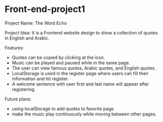 # Front-end-project1

Project Name: 
The Word Echo

Project Idea:
It is a Frontend website design to show a collection of quotes in English and Arabic.

Features:
- Quotes can be copied by clicking at the icon.
- Music can be played and paused while in the same page.
- The user can view famous quotes, Arabic quotes, and English quotes.
- LocalStorage is used in the register page where users can fill their information and hit register.
- A welcome sentence with user first and last name will appear after registering.

Future plans:
- using localStorage to add quotes to favorite page.
- make the music play continuously while moving between other pages.
